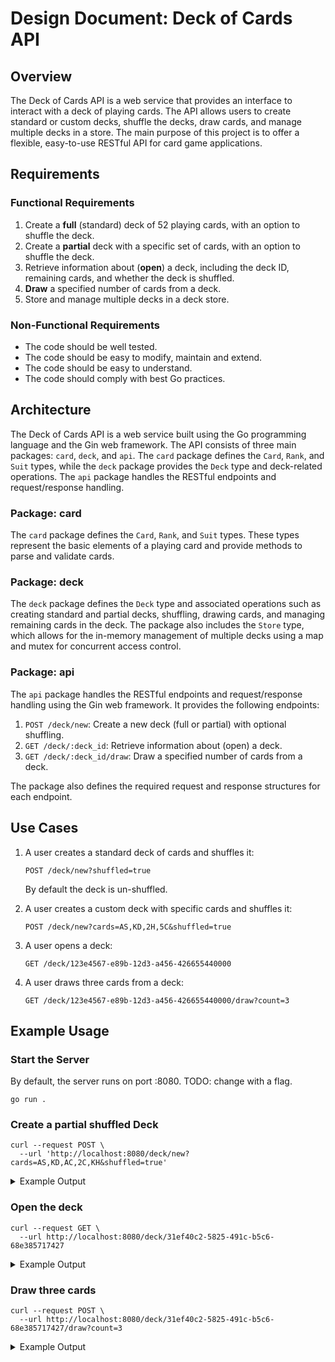 # Design Document: Deck of Cards API

## Overview

The Deck of Cards API is a web service that provides an interface to interact with a deck of playing cards. The API
allows users to create standard or custom decks, shuffle the decks, draw cards, and manage multiple decks in a store.
The main purpose of this project is to offer a flexible, easy-to-use RESTful API for card game applications.

## Requirements

### Functional Requirements

1. Create a **full** (standard) deck of 52 playing cards, with an option to shuffle the deck.
2. Create a **partial** deck with a specific set of cards, with an option to shuffle the deck.
3. Retrieve information about (**open**) a deck, including the deck ID, remaining cards, and whether the deck is
   shuffled.
4. **Draw** a specified number of cards from a deck.
5. Store and manage multiple decks in a deck store.

### Non-Functional Requirements

- The code should be well tested.
- The code should be easy to modify, maintain and extend.
- The code should be easy to understand.
- The code should comply with best Go practices.

## Architecture

The Deck of Cards API is a web service built using the Go programming language and the Gin web framework. The API
consists of three main packages: `card`, `deck`, and `api`. The `card` package defines the `Card`, `Rank`, and `Suit`
types, while the
`deck` package provides the `Deck` type and deck-related operations. The `api` package handles the RESTful endpoints and
request/response handling.

### Package: card

The `card` package defines the `Card`, `Rank`, and `Suit` types. These types represent the basic elements of a playing
card and
provide methods to parse and validate cards.

### Package: deck

The `deck` package defines the `Deck` type and associated operations such as creating standard and partial decks,
shuffling,
drawing cards, and managing remaining cards in the deck. The package also includes the `Store` type, which allows for
the
in-memory management of multiple decks using a map and mutex for concurrent access control.

### Package: api

The `api` package handles the RESTful endpoints and request/response handling using the Gin web framework. It provides
the
following endpoints:

1. `POST /deck/new`: Create a new deck (full or partial) with optional shuffling.
2. `GET /deck/:deck_id`: Retrieve information about (open) a deck.
3. `GET /deck/:deck_id/draw`: Draw a specified number of cards from a deck.

The package also defines the required request and response structures for each endpoint.

## Use Cases

1. A user creates a standard deck of cards and shuffles it:

   ```console
   POST /deck/new?shuffled=true
   ```

   By default the deck is un-shuffled.

2. A user creates a custom deck with specific cards and shuffles it:

   ```console
   POST /deck/new?cards=AS,KD,2H,5C&shuffled=true
   ```

3. A user opens a deck:

   ```console
   GET /deck/123e4567-e89b-12d3-a456-426655440000
   ```

4. A user draws three cards from a deck:

   ```console
   GET /deck/123e4567-e89b-12d3-a456-426655440000/draw?count=3
   ```

## Example Usage

### Start the Server

By default, the server runs on port :8080. TODO: change with a flag.

```shell
go run .
```

### Create a partial shuffled Deck
```shell
curl --request POST \
  --url 'http://localhost:8080/deck/new?cards=AS,KD,AC,2C,KH&shuffled=true'
```

<details>
<summary>Example Output</summary>

```json
{
   "deck_id":"31ef40c2-5825-491c-b5c6-68e385717427",
   "shuffled":true,
   "remaining":5
}
```

</details>

### Open the deck
```shell
curl --request GET \
  --url http://localhost:8080/deck/31ef40c2-5825-491c-b5c6-68e385717427
```

<details>
<summary>Example Output</summary>

```json
{
   "deck_id":"31ef40c2-5825-491c-b5c6-68e385717427",
   "shuffled":true,
   "remaining":5,
   "cards": [
      {
         "value":"KING",
         "suit":"DIAMONDS",
         "code":"KD"},
      {
         "value":"KING",
         "suit":"HEARTS",
         "code":"KH"},
      {
         "value":"ACE",
         "suit":"SPADES",
         "code":"AS"},
      {
         "value":"TWO",
         "suit":"CLUBS",
         "code":"2C"},
      {
         "value":"ACE",
         "suit":"CLUBS",
         "code":"AC"
      }
   ]
}
```

</details>

### Draw three cards
```shell
curl --request POST \
  --url http://localhost:8080/deck/31ef40c2-5825-491c-b5c6-68e385717427/draw?count=3
```

<details>
<summary>Example Output</summary>

```json
{
   "cards": [
      {
         "value":"KING",
         "suit":"DIAMONDS",
         "code":"KD"
      },
      {
         "value":"KING",
         "suit":"HEARTS",
         "code":"KH"
      },
      {
         "value":"ACE",
         "suit":"SPADES",
         "code":"AS"
      }
   ]
}
```

</details>
